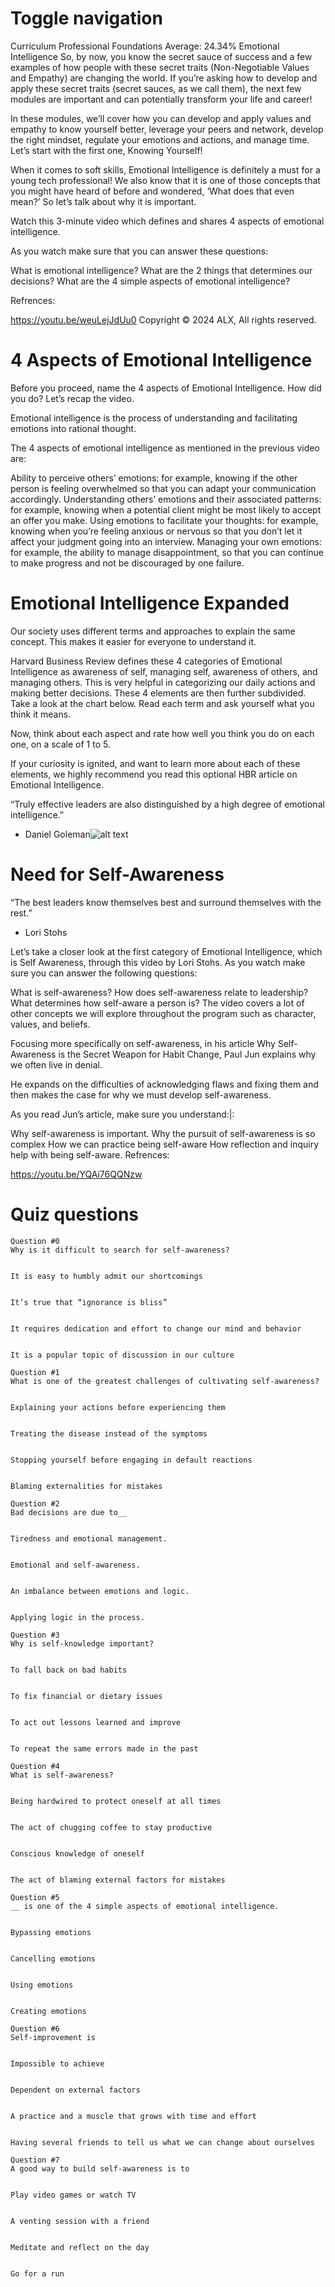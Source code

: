 # Toggle navigation
Curriculum
Professional Foundations
Average: 24.34%
Emotional Intelligence
So, by now, you know the secret sauce of success and a few examples of how people with these secret traits (Non-Negotiable Values and Empathy) are changing the world. If you’re asking how to develop and apply these secret traits (secret sauces, as we call them), the next few modules are important and can potentially transform your life and career!

In these modules, we’ll cover how you can develop and apply values and empathy to know yourself better, leverage your peers and network, develop the right mindset, regulate your emotions and actions, and manage time. Let’s start with the first one, Knowing Yourself!

When it comes to soft skills, Emotional Intelligence is definitely a must for a young tech professional! We also know that it is one of those concepts that you might have heard of before and wondered, ‘What does that even mean?’ So let’s talk about why it is important.

Watch this 3-minute video which defines and shares 4 aspects of emotional intelligence.

As you watch make sure that you can answer these questions:

What is emotional intelligence?
What are the 2 things that determines our decisions?
What are the 4 simple aspects of emotional intelligence?

Refrences:

https://youtu.be/weuLejJdUu0
Copyright © 2024 ALX, All rights reserved.


# 4 Aspects of Emotional Intelligence
Before you proceed, name the 4 aspects of Emotional Intelligence. How did you do?
Let’s recap the video.

Emotional intelligence is the process of understanding and facilitating emotions into rational thought.

The 4 aspects of emotional intelligence as mentioned in the previous video are:

Ability to perceive others’ emotions: for example, knowing if the other person is feeling overwhelmed so that you can adapt your communication accordingly.
Understanding others’ emotions and their associated patterns: for example, knowing when a potential client might be most likely to accept an offer you make.
Using emotions to facilitate your thoughts: for example, knowing when you’re feeling anxious or nervous so that you don’t let it affect your judgment going into an interview.
Managing your own emotions: for example, the ability to manage disappointment, so that you can continue to make progress and not be discouraged by one failure.

# Emotional Intelligence Expanded
Our society uses different terms and approaches to explain the same concept. This makes it easier for everyone to understand it.

Harvard Business Review defines these 4 categories of Emotional Intelligence as awareness of self, managing self, awareness of others, and managing others. This is very helpful in categorizing our daily actions and making better decisions. These 4 elements are then further subdivided. Take a look at the chart below. Read each term and ask yourself what you think it means.



Now, think about each aspect and rate how well you think you do on each one, on a scale of 1 to 5.

If your curiosity is ignited, and want to learn more about each of these elements, we highly recommend you read this optional HBR article on Emotional Intelligence.

“Truly effective leaders are also distinguished by a high degree of emotional intelligence.”

- Daniel Goleman![alt text](image.png)

# Need for Self-Awareness
“The best leaders know themselves best and surround themselves with the rest.”

- Lori Stohs

Let’s take a closer look at the first category of Emotional Intelligence, which is Self Awareness, through this video by Lori Stohs. As you watch make sure you can answer the following questions:

What is self-awareness?
How does self-awareness relate to leadership?
What determines how self-aware a person is?
The video covers a lot of other concepts we will explore throughout the program such as character, values, and beliefs.


Focusing more specifically on self-awareness, in his article Why Self-Awareness is the Secret Weapon for Habit Change, Paul Jun explains why we often live in denial.

He expands on the difficulties of acknowledging flaws and fixing them and then makes the case for why we must develop self-awareness.

As you read Jun’s article, make sure you understand:|:

Why self-awareness is important.
Why the pursuit of self-awareness is so complex
How we can practice being self-aware
How reflection and inquiry help with being self-aware.
Refrences:

https://youtu.be/YQAi76QQNzw

# Quiz questions
```
Question #0
Why is it difficult to search for self-awareness?


It is easy to humbly admit our shortcomings


It’s true that “ignorance is bliss”


It requires dedication and effort to change our mind and behavior


It is a popular topic of discussion in our culture

Question #1
What is one of the greatest challenges of cultivating self-awareness?


Explaining your actions before experiencing them


Treating the disease instead of the symptoms


Stopping yourself before engaging in default reactions


Blaming externalities for mistakes

Question #2
Bad decisions are due to__


Tiredness and emotional management.


Emotional and self-awareness.


An imbalance between emotions and logic.


Applying logic in the process.

Question #3
Why is self-knowledge important?


To fall back on bad habits


To fix financial or dietary issues


To act out lessons learned and improve


To repeat the same errors made in the past

Question #4
What is self-awareness?


Being hardwired to protect oneself at all times


The act of chugging coffee to stay productive


Conscious knowledge of oneself


The act of blaming external factors for mistakes

Question #5
__ is one of the 4 simple aspects of emotional intelligence.


Bypassing emotions


Cancelling emotions


Using emotions


Creating emotions

Question #6
Self-improvement is


Impossible to achieve


Dependent on external factors


A practice and a muscle that grows with time and effort


Having several friends to tell us what we can change about ourselves

Question #7
A good way to build self-awareness is to


Play video games or watch TV


A venting session with a friend


Meditate and reflect on the day


Go for a run
```